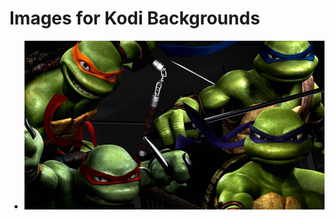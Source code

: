 
<html lang="en">

<body>
    <h1>Images for Kodi Backgrounds</h1>
    <ul>
        <li><a href="ninja-turtle.jpg" target="_blank"><img src="ninja-turtle.jpg" alt="Image 1"></a></li>
        <!-- Add more <li> elements for additional images -->
    </ul>
</body>
</html>
